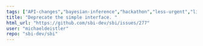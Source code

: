```yaml
---
tags: ["API-changes","bayesian-inference","hackathon","less-urgent","likelihood-free-inference","machine-learning","parameter-estimation","pytorch","simulation-based-inference"]
title: "Deprecate the simple interface. "
html_url: "https://github.com/sbi-dev/sbi/issues/277"
user: "michaeldeistler"
repo: "sbi-dev/sbi"
---
```


